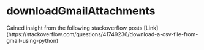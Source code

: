 # downloadGmailAttachments

<p>Gained insight from the following stackoverflow posts
[Link](https://stackoverflow.com/questions/41749236/download-a-csv-file-from-gmail-using-python)
</p>    